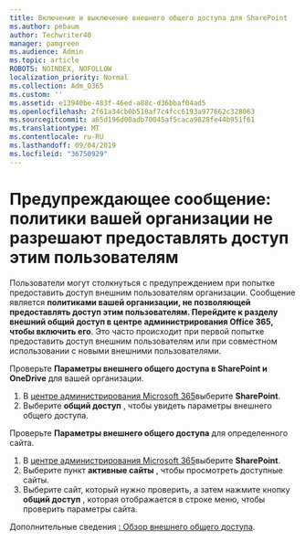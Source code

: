 ```yaml
---
title: Включение и выключение внешнего общего доступа для SharePoint
ms.author: pebaum
author: Techwriter40
manager: pamgreen
ms.audience: Admin
ms.topic: article
ROBOTS: NOINDEX, NOFOLLOW
localization_priority: Normal
ms.collection: Adm_O365
ms.custom: ''
ms.assetid: e13940be-483f-46ed-a88c-d36bbaf04ad5
ms.openlocfilehash: 2f61a34cb0b510af7c4fcc6193a977662c328063
ms.sourcegitcommit: a65d196d00adb70045af5caca9828fe44b951f61
ms.translationtype: MT
ms.contentlocale: ru-RU
ms.lasthandoff: 09/04/2019
ms.locfileid: "36750929"
---
```

# <a name="warning-message-your-organizations-policies-dont-allow-you-to-share-with-these-users"></a>Предупреждающее сообщение: политики вашей организации не разрешают предоставлять доступ этим пользователям

Пользователи могут столкнуться с предупреждением при попытке предоставить доступ внешним пользователям организации. Сообщение является **политиками вашей организации, не позволяющей предоставлять доступ этим пользователям. Перейдите к разделу внешний общий доступ в центре администрирования Office 365, чтобы включить его**. Это часто происходит при первой попытке предоставить доступ внешним пользователям или при совместном использовании с новыми внешними пользователями.

Проверьте **Параметры внешнего общего доступа в SharePoint и OneDrive** для вашей организации.

1. В [центре администрирования Microsoft 365](https://admin.microsoft.com/AdminPortal/Home#/homepage">https://admin.microsoft.com/)выберите **SharePoint**.
3. Выберите **общий доступ** , чтобы увидеть параметры внешнего общего доступа.

Проверьте **Параметры внешнего общего доступа** для определенного сайта.

1. В [центре администрирования Microsoft 365](https://admin.microsoft.com/AdminPortal/Home#/homepage">https://admin.microsoft.com/)выберите **SharePoint**.
2. Выберите пункт **активные сайты** , чтобы просмотреть доступные сайты.
3. Выберите сайт, который нужно проверить, а затем нажмите кнопку **общий доступ** , которая отображается в строке меню, чтобы проверить параметры сайта.

Дополнительные сведения [: Обзор внешнего общего доступа](https://docs.microsoft.com/sharepoint/external-sharing-overview).